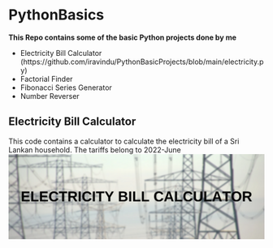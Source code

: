 # PythonBasics
**This Repo contains some of the basic Python projects done by me**
<ul>
  <li>Electricity Bill Calculator (https://github.com/iravindu/PythonBasicProjects/blob/main/electricity.py)</li>
  <li>Factorial Finder</li>
  <li>Fibonacci Series Generator</li>
  <li>Number Reverser</li>
</ul>

## Electricity Bill Calculator
This code contains a calculator to calculate the electricity bill of a Sri Lankan household.
The tariffs belong to 2022-June
[![Sri Lankan Electricity Bill Calculator](ebill-calc.png)](https://github.com/iravindu/PythonBasicProjects/blob/main/electricity.py)
